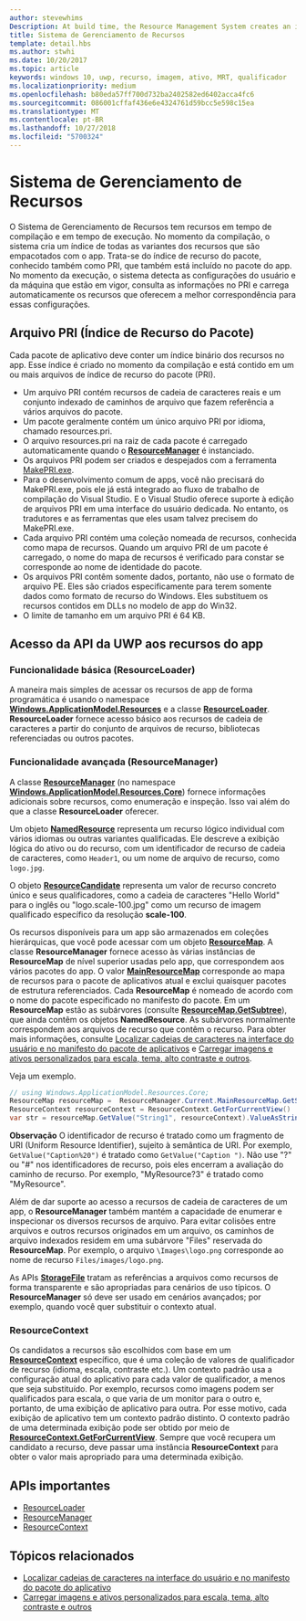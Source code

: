 ```yaml
---
author: stevewhims
Description: At build time, the Resource Management System creates an index of all the different variants of the resources that are packaged up with your app. At run-time, the system detects the user and machine settings that are in effect and loads the resources that are the best match for those settings.
title: Sistema de Gerenciamento de Recursos
template: detail.hbs
ms.author: stwhi
ms.date: 10/20/2017
ms.topic: article
keywords: windows 10, uwp, recurso, imagem, ativo, MRT, qualificador
ms.localizationpriority: medium
ms.openlocfilehash: b80eda57ff700d732ba2402582ed6402acca4fc6
ms.sourcegitcommit: 086001cffaf436e6e4324761d59bcc5e598c15ea
ms.translationtype: MT
ms.contentlocale: pt-BR
ms.lasthandoff: 10/27/2018
ms.locfileid: "5700324"
---
```

# <a name="resource-management-system"></a>Sistema de Gerenciamento de Recursos
O Sistema de Gerenciamento de Recursos tem recursos em tempo de compilação e em tempo de execução. No momento da compilação, o sistema cria um índice de todas as variantes dos recursos que são empacotados com o app. Trata-se do índice de recurso do pacote, conhecido também como PRI, que também está incluído no pacote do app. No momento da execução, o sistema detecta as configurações do usuário e da máquina que estão em vigor, consulta as informações no PRI e carrega automaticamente os recursos que oferecem a melhor correspondência para essas configurações.

## <a name="package-resource-index-pri-file"></a>Arquivo PRI (Índice de Recurso do Pacote)
Cada pacote de aplicativo deve conter um índice binário dos recursos no app. Esse índice é criado no momento da compilação e está contido em um ou mais arquivos de índice de recurso do pacote (PRI).

- Um arquivo PRI contém recursos de cadeia de caracteres reais e um conjunto indexado de caminhos de arquivo que fazem referência a vários arquivos do pacote.
- Um pacote geralmente contém um único arquivo PRI por idioma, chamado resources.pri.
- O arquivo resources.pri na raiz de cada pacote é carregado automaticamente quando o [**ResourceManager**](/uwp/api/windows.applicationmodel.resources.core.resourcemanager?branch=live) é instanciado.
- Os arquivos PRI podem ser criados e despejados com a ferramenta [MakePRI.exe](compile-resources-manually-with-makepri.md).
- Para o desenvolvimento comum de apps, você não precisará do MakePRI.exe, pois ele já está integrado ao fluxo de trabalho de compilação do Visual Studio. E o Visual Studio oferece suporte à edição de arquivos PRI em uma interface do usuário dedicada. No entanto, os tradutores e as ferramentas que eles usam talvez precisem do MakePRI.exe.
- Cada arquivo PRI contém uma coleção nomeada de recursos, conhecida como mapa de recursos. Quando um arquivo PRI de um pacote é carregado, o nome do mapa de recursos é verificado para constar se corresponde ao nome de identidade do pacote.
- Os arquivos PRI contêm somente dados, portanto, não use o formato de arquivo PE. Eles são criados especificamente para terem somente dados como formato de recurso do Windows. Eles substituem os recursos contidos em DLLs no modelo de app do Win32.
- O limite de tamanho em um arquivo PRI é 64 KB.

## <a name="uwp-api-access-to-app-resources"></a>Acesso da API da UWP aos recursos do app

### <a name="basic-functionality-resourceloader"></a>Funcionalidade básica (ResourceLoader)
A maneira mais simples de acessar os recursos de app de forma programática é usando o namespace [**Windows.ApplicationModel.Resources**](/uwp/api/windows.applicationmodel.resources?branch=live) e a classe [**ResourceLoader**](/uwp/api/windows.applicationmodel.resources.resourceloader?branch=live). **ResourceLoader** fornece acesso básico aos recursos de cadeia de caracteres a partir do conjunto de arquivos de recurso, bibliotecas referenciadas ou outros pacotes.

### <a name="advanced-functionality-resourcemanager"></a>Funcionalidade avançada (ResourceManager)
A classe [**ResourceManager**](/uwp/api/windows.applicationmodel.resources.core.resourcemanager?branch=live) (no namespace [**Windows.ApplicationModel.Resources.Core**](/uwp/api/windows.applicationmodel.resources.core?branch=live)) fornece informações adicionais sobre recursos, como enumeração e inspeção. Isso vai além do que a classe **ResourceLoader** oferecer.

Um objeto [**NamedResource**](/uwp/api/windows.applicationmodel.resources.core.namedresource?branch=live) representa um recurso lógico individual com vários idiomas ou outras variantes qualificadas. Ele descreve a exibição lógica do ativo ou do recurso, com um identificador de recurso de cadeia de caracteres, como `Header1`, ou um nome de arquivo de recurso, como `logo.jpg`.

O objeto [**ResourceCandidate**](/uwp/api/windows.applicationmodel.resources.core.resourcecandidate?branch=live) representa um valor de recurso concreto único e seus qualificadores, como a cadeia de caracteres "Hello World" para o inglês ou "logo.scale-100.jpg" como um recurso de imagem qualificado específico da resolução **scale-100**.

Os recursos disponíveis para um app são armazenados em coleções hierárquicas, que você pode acessar com um objeto [**ResourceMap**](/uwp/api/windows.applicationmodel.resources.core.resourcemap?branch=live). A classe **ResourceManager** fornece acesso às várias instâncias de **ResourceMap** de nível superior usadas pelo app, que correspondem aos vários pacotes do app. O valor [**MainResourceMap**](/uwp/api/windows.applicationmodel.resources.core.resourcemanager.MainResourceMap) corresponde ao mapa de recursos para o pacote de aplicativos atual e exclui quaisquer pacotes de estrutura referenciados. Cada **ResourceMap** é nomeado de acordo com o nome do pacote especificado no manifesto do pacote. Em um **ResourceMap** estão as subárvores (consulte [**ResourceMap.GetSubtree**](/uwp/api/windows.applicationmodel.resources.core.resourcemap.getsubtree?branch=live)), que ainda contêm os objetos **NamedResource**. As subárvores normalmente correspondem aos arquivos de recurso que contêm o recurso. Para obter mais informações, consulte [Localizar cadeias de caracteres na interface do usuário e no manifesto do pacote de aplicativos](localize-strings-ui-manifest.md) e [Carregar imagens e ativos personalizados para escala, tema, alto contraste e outros](images-tailored-for-scale-theme-contrast.md).

Veja um exemplo.

```csharp
// using Windows.ApplicationModel.Resources.Core;
ResourceMap resourceMap =  ResourceManager.Current.MainResourceMap.GetSubtree("Resources");
ResourceContext resourceContext = ResourceContext.GetForCurrentView()
var str = resourceMap.GetValue("String1", resourceContext).ValueAsString;
```

**Observação** O identificador de recurso é tratado como um fragmento de URI (Uniform Resource Identifier), sujeito à semântica de URI. Por exemplo, `GetValue("Caption%20")` é tratado como `GetValue("Caption ")`. Não use "?" ou "#" nos identificadores de recurso, pois eles encerram a avaliação do caminho de recurso. Por exemplo, "MyResource?3" é tratado como "MyResource".

Além de dar suporte ao acesso a recursos de cadeia de caracteres de um app, o **ResourceManager** também mantém a capacidade de enumerar e inspecionar os diversos recursos de arquivo. Para evitar colisões entre arquivos e outros recursos originados em um arquivo, os caminhos de arquivo indexados residem em uma subárvore "Files" reservada do **ResourceMap**. Por exemplo, o arquivo `\Images\logo.png` corresponde ao nome de recurso `Files/images/logo.png`.

As APIs [**StorageFile**](/uwp/api/Windows.Storage.StorageFile?branch=live) tratam as referências a arquivos como recursos de forma transparente e são apropriadas para cenários de uso típicos. O **ResourceManager** só deve ser usado em cenários avançados; por exemplo, quando você quer substituir o contexto atual.

### <a name="resourcecontext"></a>ResourceContext
Os candidatos a recursos são escolhidos com base em um [**ResourceContext**](/uwp/api/Windows.ApplicationModel.Resources.Core.ResourceContext?branch=live) específico, que é uma coleção de valores de qualificador de recurso (idioma, escala, contraste etc.). Um contexto padrão usa a configuração atual do aplicativo para cada valor de qualificador, a menos que seja substituído. Por exemplo, recursos como imagens podem ser qualificados para escala, o que varia de um monitor para o outro e, portanto, de uma exibição de aplicativo para outra. Por esse motivo, cada exibição de aplicativo tem um contexto padrão distinto. O contexto padrão de uma determinada exibição pode ser obtido por meio de [**ResourceContext.GetForCurrentView**](/uwp/api/windows.applicationmodel.resources.core.resourcecontext.GetForCurrentView). Sempre que você recupera um candidato a recurso, deve passar uma instância **ResourceContext** para obter o valor mais apropriado para uma determinada exibição.

## <a name="important-apis"></a>APIs importantes
* [ResourceLoader](/uwp/api/windows.applicationmodel.resources.resourceloader?branch=live)
* [ResourceManager](/uwp/api/windows.applicationmodel.resources.core.resourcemanager?branch=live)
* [ResourceContext](/uwp/api/windows.applicationmodel.resources.core.resourcecontext?branch=live)

## <a name="related-topics"></a>Tópicos relacionados
* [Localizar cadeias de caracteres na interface do usuário e no manifesto do pacote do aplicativo](localize-strings-ui-manifest.md)
* [Carregar imagens e ativos personalizados para escala, tema, alto contraste e outros](images-tailored-for-scale-theme-contrast.md)
